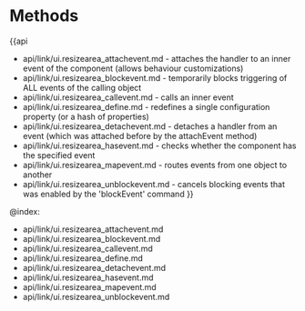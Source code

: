 
Methods
=======

{{api
- api/link/ui.resizearea_attachevent.md - attaches the handler to an inner event of the component (allows behaviour customizations)
- api/link/ui.resizearea_blockevent.md - temporarily blocks triggering of ALL events of the calling object
- api/link/ui.resizearea_callevent.md - calls an inner event
- api/link/ui.resizearea_define.md - redefines a single configuration property (or a hash of properties)
- api/link/ui.resizearea_detachevent.md - detaches a handler from an event (which was attached before by the attachEvent method)
- api/link/ui.resizearea_hasevent.md - checks whether the component has the specified event
- api/link/ui.resizearea_mapevent.md - routes events from one object to another
- api/link/ui.resizearea_unblockevent.md - cancels blocking events that was enabled by the 'blockEvent' command
}}

@index:
- api/link/ui.resizearea_attachevent.md
- api/link/ui.resizearea_blockevent.md
- api/link/ui.resizearea_callevent.md
- api/link/ui.resizearea_define.md
- api/link/ui.resizearea_detachevent.md
- api/link/ui.resizearea_hasevent.md
- api/link/ui.resizearea_mapevent.md
- api/link/ui.resizearea_unblockevent.md


